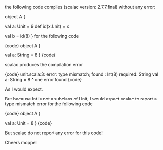 the following code compiles (scalac version: 2.7.7.final)  without any error:

object A {

   val a: Unit = 9
   def id(x:Unit) = x
   
   val b = id(8)
}
for the following code

{code}
object A {

   val a: String = 8
}
{code}

scalac produces the compilation error

{code}
unit.scala:3: error: type mismatch;
 found   : Int(8)
 required: String
   val a: String = 8
                   ^
one error found
{code}

As I would expect.

But because Int is not a subclass of Unit, I would expect scalac to report a type mismatch error for the following code

{code}
object A {

   val a: Unit = 8
}
{code}

But scalac do not report any error for this code!

Cheers
  moppel
